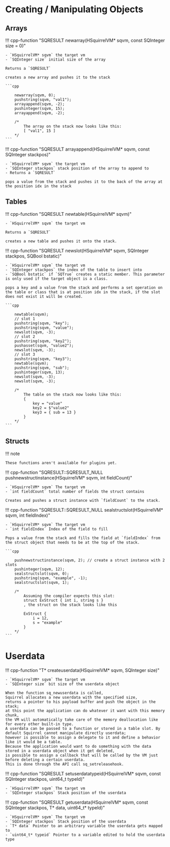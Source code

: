 # Creating / Manipulating Objects

## Arrays


!!! cpp-function "SQRESULT newarray(HSquirrelVM* sqvm, const SQInteger size = 0)"

    - `HSquirrelVM* sqvm` the target vm
    - `SQInteger size` initial size of the array

    Returns a `SQRESULT`

    creates a new array and pushes it to the stack

    ```cpp

        newarray(sqvm, 0);
        pushstring(sqvm, "val1");
        arrayappend(sqvm, -2);
        pushinteger(sqvm, 15);
        arrayappend(sqvm, -2);

        /*
            The array on the stack now looks like this:
            [ "val1", 15 ]
        */
    ```



!!! cpp-function "SQRESULT arrayappend(HSquirrelVM* sqvm, const SQInteger stackpos)"

    - `HSquirrelVM* sqvm` the target vm
    - `SQInteger stackpos` stack position of the array to append to
    - Returns a `SQRESULT`

    pops a value from the stack and pushes it to the back of the array at the position idx in the stack

## Tables


!!! cpp-function "SQRESULT newtable(HSquirrelVM* sqvm)"

    - `HSquirrelVM* sqvm` the target vm

    Returns a `SQRESULT`

    creates a new table and pushes it onto the stack.


!!! cpp-function "SQRESULT newslot(HSquirrelVM* sqvm, SQInteger stackpos, SQBool bstatic)"

    - `HSquirrelVM* sqvm` the target vm
    - `SQInteger stackpos` the index of the table to insert into
    - `SQBool bstatic` if `SQTrue` creates a static member. This parameter is only used if the target object is a class.

    pops a key and a value from the stack and performs a set operation on the table or class that is at position idx in the stack, if the slot does not exist it will be created.

    ```cpp

        newtable(sqvm);
        // slot 1
        pushstring(sqvm, "key");
        pushstring(sqvm, "value");
        newslot(sqvm, -3);
        // slot 2
        pushstring(sqvm, "key2");
        pushasset(sqvm, "value2");
        newslot(sqvm, -3);
        // slot 3
        pushstring(sqvm, "key3");
        newtable(sqvm);
        pushstring(sqvm, "sub");
        pushinteger(sqvm, 13);
        newslot(sqvm, -3);
        newslot(sqvm, -3);

        /*
            The table on the stack now looks like this:
            {
                key = "value"
                key2 = $"value2"
                key3 = { sub = 13 }
            }
        */
    ```

## Structs

!!! note

    These functions aren't available for plugins yet.


!!! cpp-function "SQRESULT::SQRESULT_NULL pushnewstructinstance(HSquirrelVM* sqvm, int fieldCount)"

    - `HSquirrelVM* sqvm` The target vm
    - `int fieldCount` total number of fields the struct contains

    Creates and pushes a struct instance with `fieldCount` to the stack.


!!! cpp-function "SQRESULT::SQRESULT_NULL sealstructslot(HSquirrelVM* sqvm, int fieldIndex)"

    - `HSquirrelVM* sqvm` The target vm
    - `int fieldIndex` Index of the field to fill

    Pops a value from the stack and fills the field at `fieldIndex` from the struct object that needs to be at the top of the stack.

    ```cpp

        pushnewstructinstance(sqvm, 2); // create a struct instance with 2 slots
        pushinteger(sqvm, 12);
        sealstructslot(sqvm, 0);
        pushstring(sqvm, "example", -1);
        sealstructslot(sqvm, 1);

        /*
            Assuming the compiler expects this slot:
            struct ExStruct { int i, string s }
            , the struct on the stack looks like this

            ExStruct {
                i = 12,
                s = "example"
            }
        */
    ```

# Userdata


!!! cpp-function "T* createuserdata(HSquirrelVM* sqvm, SQInteger size)"

    - `HSquirrelVM* sqvm` The target vm
    - `SQInteger size` bit size of the userdata object

    When the function sq_newuserdata is called,
    Squirrel allocates a new userdata with the specified size,
    returns a pointer to his payload buffer and push the object in the stack;
    at this point the application can do whatever it want with this memory chunk,
    the VM will automatically take care of the memory deallocation like for every other built-in type.
    A userdata can be passed to a function or stored in a table slot. By default Squirrel cannot manipulate directly userdata;
    however is possible to assign a delegate to it and define a behavior like it would be a table.
    Because the application would want to do something with the data stored in a userdata object when it get deleted,
    is possible to assign a callback that will be called by the VM just before deleting a certain userdata.
    This is done through the API call sq_setreleasehook.


!!! cpp-function "SQRESULT setuserdatatypeid(HSquirrelVM* sqvm, const SQInteger stackpos, uint64_t typeId)"

    - `HSquirrelVM* sqvm` The target vm
    - `SQInteger stackpos` Stack position of the userdata


!!! cpp-function "SQRESULT getuserdata(HSquirrelVM* sqvm, const SQInteger stackpos, T* data, uint64_t* typeId)"

    - `HSquirrelVM* sqvm` The target vm
    - `SQInteger stackpos` Stack position of the userdata
    - `T* data` Pointer to an arbitrary variable the userdata gets mapped to
    - `uint64_t* typeid` Pointer to a variable edited to hold the userdata type
